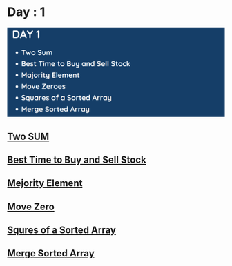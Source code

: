 # Day : 1

![Day 1](../images/day1.png)

## [Two SUM](./1.%20Two%20Sum.md) 

## [Best Time to Buy and Sell Stock](./121.%20Best%20Time%20to%20Buy%20and%20Sell%20Stock.md)

## [Mejority Element](169.%20Majority%20Element.md) 

## [Move Zero](283.%20Move%20Zeroes.md)

## [Squres of a Sorted Array](977.%20Squares%20of%20a%20Sorted%20Array.md) 

## [Merge Sorted Array](./Merge_Sorted_Array.cpp)



